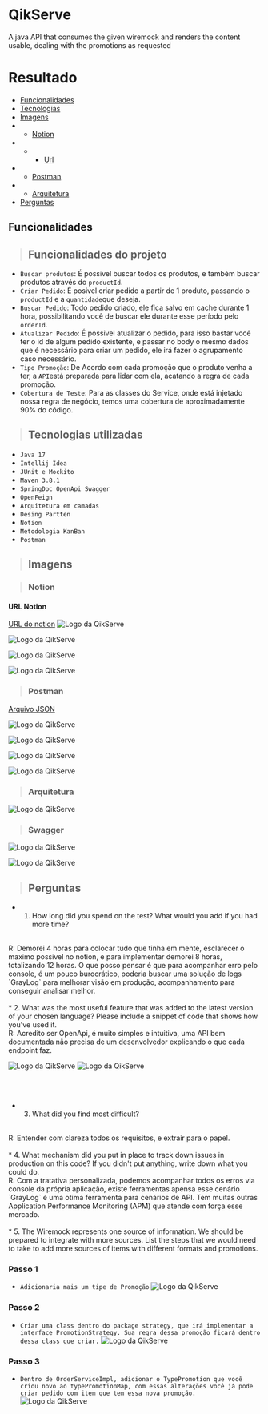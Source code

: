 # QikServe
A java API that consumes the given wiremock and renders the content usable, dealing with the promotions as requested

# Resultado

- [Funcionalidades](#funcionalidades)
- [Tecnologias](#tecnologias)
- [Imagens](#imagens)
- - [Notion](#Notion)
- - - [Url](#url-notion)
- - [Postman](#Postman)
- - [Arquitetura](#Arquitetura)
- [Perguntas](#perguntas)
## Funcionalidades


> ## Funcionalidades do projeto

- `Buscar produtos`: É possivel buscar todos os produtos, e também buscar produtos através do `productId`.
- `Criar Pedido`: É posivel criar pedido a partir de 1 produto, passando o `productId` e a `quantidade`que deseja.
- `Buscar Pedido`: Todo pedido criado, ele fica salvo em cache durante 1 hora, possibilitando você de buscar ele durante esse período pelo `orderId`.
- `Atualizar Pedido`: É possivel atualizar o pedido, para isso bastar você ter o id de algum pedido existente, e passar no body o mesmo dados que é necessário para criar um pedido, ele irá fazer o agrupamento caso necessário.
- `Tipo Promoção`: De Acordo com cada promoção que o produto venha a ter, a `API`está preparada para lidar com ela, acatando a regra de cada promoção.
- `Cobertura de Teste`: Para as classes do Service, onde está injetado nossa regra de negócio, temos uma cobertura de aproximadamente 90% do código.

> ## Tecnologias utilizadas

* `Java 17`
* `Intellij Idea`
* `JUnit e Mockito`
* `Maven 3.8.1`
* `SpringDoc OpenApi Swagger`
* `OpenFeign`
* `Arquitetura em camadas`
* `Desing Partten`
* `Notion`
* `Metodologia KanBan`
* `Postman`

> ## Imagens

> ### Notion

#### URL Notion
[URL do notion](https://paint-carriage-c96.notion.site/a5317c72dd894a81a459731c74cd607a?v=49aa9c6d181f4161ab624129c4f8cea9&pvs=4)
![Logo da QikServe](./src/main/resources/img/notion/img.png)

![Logo da QikServe](./src/main/resources/img/notion/img_1.png)

![Logo da QikServe](./src/main/resources/img/notion/img_2.png)

![Logo da QikServe](./src/main/resources/img/notion/img_3.png)

> ### Postman

[Arquivo JSON](./src/main/resources/static/postman/QikServe.postman_collection.json)

![Logo da QikServe](./src/main/resources/img/postman/img.png)

![Logo da QikServe](./src/main/resources/img/postman/img_1.png)

![Logo da QikServe](./src/main/resources/img/postman/img_2.png)

![Logo da QikServe](./src/main/resources/img/postman/img_3.png)

> ### Arquitetura

![Logo da QikServe](./src/main/resources/img/arquitetura/img.png)

> ### Swagger

![Logo da QikServe](./src/main/resources/img/swagger/img.png)

![Logo da QikServe](./src/main/resources/img/swagger/img_1.png)

> ## Perguntas

* 1. How long did you spend on the test? What would you add if you had more time?
<br>
R: Demorei 4 horas para colocar tudo que tinha em mente, esclarecer o maximo possivel no notion, e para implementar demorei 8 horas, totalizando 12 horas. O que posso pensar é que para acompanhar erro pelo console, é um pouco burocrático, poderia buscar uma solução de logs `GrayLog` para melhorar visão em produção, acompanhamento para conseguir analisar melhor.
     <br>
     <br>
* 2. What was the most useful feature that was added to the latest version of your chosen language? Please include a snippet of code that
     shows how you've used it.
<br>
R: Acredito ser OpenApi, é muito simples e intuitiva, uma API bem documentada não precisa de um desenvolvedor explicando o que cada endpoint faz.

![Logo da QikServe](./src/main/resources/img/swagger/img.png)
![Logo da QikServe](./src/main/resources/img/swagger/img_2.png)

<br>
<br>

* 3. What did you find most difficult?
<br>
R: Entender com clareza todos os requisitos, e extrair para o papel.
     <br>
     <br>
* 4. What mechanism did you put in place to track down issues in production on this code? If you didn't put anything, write down what you
   could do.
<br>
R: Com a tratativa personalizada, podemos acompanhar todos os erros via console da própria aplicação, existe ferramentas apensa esse cenário `GrayLog` é uma otima ferramenta para cenários de API. Tem muitas outras Application Performance Monitoring (APM) que atende com força esse mercado.
     <br>
     <br>
* 5. The Wiremock represents one source of information. We should be prepared to integrate with more sources. List the steps that we would
   need to take to add more sources of items with different formats and promotions.

 ### Passo 1
 - `Adicionaria mais um tipe de Promoção`
   ![Logo da QikServe](./src/main/resources/img/strategy/img.png)

 ### Passo 2
 - `Criar uma class dentro do package strategy, que irá implementar a interface PromotionStrategy. Sua regra dessa promoção ficará dentro dessa class que criar.`
    ![Logo da QikServe](./src/main/resources/img/strategy/img_1.png)

### Passo 3
- `Dentro de OrderServiceImpl, adicionar o TypePromotion que você criou novo ao typePromotionMap, com essas alterações você já pode criar pedido com item que tem essa nova promoção.`
  ![Logo da QikServe](./src/main/resources/img/strategy/img_2.png)
